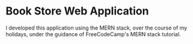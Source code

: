 # Book Store Web Application
 I developed this application using the MERN stack, over the course of my holidays, under the guidance of FreeCodeCamp's MERN stack tutorial.
